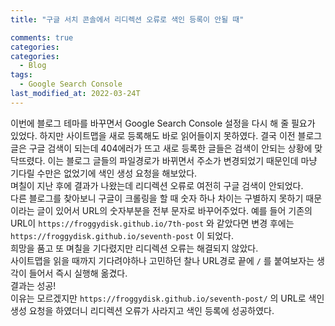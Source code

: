 ```yaml
---
title: "구글 서치 콘솔에서 리디렉션 오류로 색인 등록이 안될 때"

comments: true
categories:
categories:
  - Blog
tags:
  - Google Search Console
last_modified_at: 2022-03-24T
---
```


이번에 블로그 테마를 바꾸면서 Google Search Console 설정을 다시 해 줄 필요가 있었다.
하지만 사이트맵을 새로 등록해도 바로 읽어들이지 못하였다. 결국 이전 블로그 글은 구글 검색이 되는데 404에러가 뜨고 새로 등록한 글들은 검색이 안되는 상황에 맞닥뜨렸다.
이는 블로그 글들의 파일경로가 바뀌면서 주소가 변경되었기 때문인데 마냥 기다릴 수만은 없었기에 색인 생성 요청을 해보았다.  
며칠이 지난 후에 결과가 나왔는데 리디렉션 오류로 여전히 구글 검색이 안되었다.  
다른 블로그를 찾아보니 구글이 크롤링을 할 때 숫자 하나 차이는 구별하지 못하기 때문이라는 글이 있어서 URL의 숫자부분을 전부 문자로 바꾸어주었다. 
예를 들어 기존의 URL이 `https://froggydisk.github.io/7th-post` 와 같았다면 변경 후에는 `https://froggydisk.github.io/seventh-post` 이 되었다.  
희망을 품고 또 며칠을 기다렸지만 리디렉션 오류는 해결되지 않았다.  
사이트맵을 읽을 때까지 기다려야하나 고민하던 찰나 URL경로 끝에 `/` 를 붙여보자는 생각이 들어서 즉시 실행해 옮겼다.  
결과는 성공!  
이유는 모르겠지만 `https://froggydisk.github.io/seventh-post/` 의 URL로 색인 생성 요청을 하였더니 리디렉션 오류가 사라지고 색인 등록에 성공하였다. 

